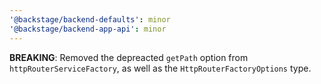 ```yaml
---
'@backstage/backend-defaults': minor
'@backstage/backend-app-api': minor
---
```


**BREAKING**: Removed the depreacted `getPath` option from `httpRouterServiceFactory`, as well as the `HttpRouterFactoryOptions` type.
